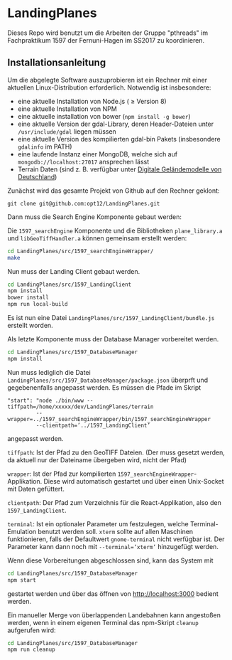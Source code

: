 # LandingPlanes

Dieses Repo wird benutzt um die Arbeiten der Gruppe "pthreads" im Fachpraktikum 1597 der Fernuni-Hagen im SS2017 zu koordinieren.

## Installationsanleitung

Um die abgelegte Software auszuprobieren ist ein Rechner mit
einer aktuellen Linux-Distribution erforderlich. Notwendig ist
insbesondere:

-   eine aktuelle Installation von Node.js ( ≥ Version 8)
-   eine aktuelle Installation von NPM
-   eine aktuelle installation von bower (`npm install -g bower`)
-   eine aktuelle Version der gdal-Library, deren Header-Dateien unter
    `/usr/include/gdal` liegen müssen
-   eine aktuelle Version des kompilierten gdal-bin Pakets (insbesondere
    `gdalinfo` im PATH)
-   eine laufende Instanz einer MongoDB, welche sich auf
    `mongodb://localhost:27017` ansprechen lässt
-   Terrain Daten (sind z. B. verfügbar unter [Digitale Geländemodelle von Deutschland](http://data.opendataportal.at/dataset/dtm-germany))

Zunächst wird das gesamte Projekt von Github auf den Rechner geklont:

````git clone git@github.com:opt12/LandingPlanes.git````

Dann muss die Search Engine Komponente gebaut werden:

Die `1597_searchEngine` Komponente und die Bibliotheken `plane_library.a`
und `libGeoTiffHandler.a` können gemeinsam erstellt
werden:

````bash
cd LandingPlanes/src/1597_searchEngineWrapper/
make
````

Nun muss der Landing Client gebaut werden.

````bash
cd LandingPlanes/src/1597_LandingClient
npm install
bower install
npm run local-build
````
Es ist nun eine Datei `LandingPlanes/src/1597_LandingClient/bundle.js`
erstellt worden.

Als letzte Komponente muss der Database Manager vorbereitet werden.

````bash
cd LandingPlanes/src/1597_DatabaseManager
npm install
````

Nun muss lediglich die Datei
`LandingPlanes/src/1597_DatabaseManager/package.json` überprft und
gegebenenfalls angepasst werden. Es müssen die Pfade im Skript
````
"start": "node ./bin/www --tiffpath=/home/xxxxx/dev/LandingPlanes/terrain
         --wrapper=../1597_searchEngineWrapper/bin/1597_searchEngineWrapper
         --clientpath=’../1597_LandingClient’
````
angepasst werden.

`tiffpath`: Ist der Pfad zu den GeoTIFF Dateien. (Der muss gesetzt werden,
da aktuell nur der Dateiname übergeben wird, nicht der Pfad)

`wrapper`: Ist der Pfad zur kompilierten `1597_searchEngineWrapper`-Applikation. Diese wird
automatisch gestartet und über einen Unix-Socket mit Daten gefüttert.

`clientpath`: Der Pfad zum Verzeichnis für die React-Applikation, also den
`1597_LandingClient`.

`terminal`: Ist ein optionaler Parameter um festzulegen, welche
Terminal-Emulation benutzt werden soll. `xterm` sollte auf allen Maschinen
funktionieren, falls der Defaultwert `gnome-terminal` nicht verfügbar ist.
Der Parameter kann dann noch mit `--terminal=’xterm’` hinzugefügt werden.

Wenn diese Vorbereitungen abgeschlossen sind, kann das System mit

````bash
cd LandingPlanes/src/1597_DatabaseManager
npm start
````
gestartet werden und über das öffnen von
[http://localhost:3000](http://localhost:3000) bedient werden.

Ein manueller Merge von überlappenden Landebahnen kann angestoßen werden,
wenn in einem eigenen Terminal das npm-Skript `cleanup` aufgerufen wird:

````bash
cd LandingPlanes/src/1597_DatabaseManager
npm run cleanup
````


